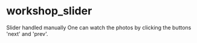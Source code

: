 # workshop_slider
Slider handled manually
One can watch the photos by clicking the buttons 'next' and 'prev'.
